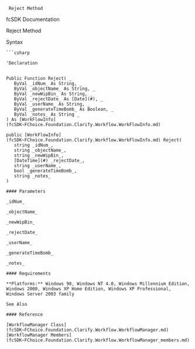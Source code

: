 ﻿     Reject Method                                                   

fcSDK Documentation

Reject Method

Syntax

```vbnet
```csharp

'Declaration
 

Public Function Reject( _
   ByVal _idNum_ As String, _
   ByVal _objectName_ As String, _
   ByVal _newWipBin_ As String, _
   ByVal _rejectDate_ As [Date](#), _
   ByVal _userName_ As String, _
   ByVal _generateTimeBomb_ As Boolean, _
   ByVal _notes_ As String _
) As [WorkFlowInfo](fcSDK~FChoice.Foundation.Clarify.Workflow.WorkFlowInfo.md)

public [WorkFlowInfo](fcSDK~FChoice.Foundation.Clarify.Workflow.WorkFlowInfo.md) Reject( 
   string _idNum_,
   string _objectName_,
   string _newWipBin_,
   [DateTime](#) _rejectDate_,
   string _userName_,
   bool _generateTimeBomb_,
   string _notes_
)

#### Parameters

_idNum_

_objectName_

_newWipBin_

_rejectDate_

_userName_

_generateTimeBomb_

_notes_

#### Requirements

**Platforms:** Windows 98, Windows NT 4.0, Windows Millennium Edition, Windows 2000, Windows XP Home Edition, Windows XP Professional, Windows Server 2003 family

See Also

#### Reference

[WorkflowManager Class](fcSDK~FChoice.Foundation.Clarify.Workflow.WorkflowManager.md)  
[WorkflowManager Members](fcSDK~FChoice.Foundation.Clarify.Workflow.WorkflowManager_members.md)
